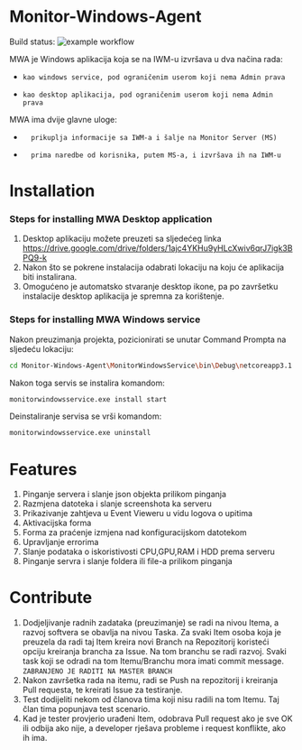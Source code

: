 # Monitor-Windows-Agent
Build status: ![example workflow](https://github.com/asabanovic6/Monitor-Windows-Agent/actions/workflows/mwa-desktop.yml/badge.svg)  

MWA je Windows aplikacija koja se na IWM-u izvršava u dva načina rada:
  -   	kao windows service, pod ograničenim userom koji nema Admin prava
  -   	kao desktop aplikacija, pod ograničenim userom koji nema Admin prava
MWA ima dvije glavne uloge:
-   	prikuplja informacije sa IWM-a i šalje na Monitor Server (MS)
-   	prima naredbe od korisnika, putem MS-a, i izvršava ih na IWM-u
# Installation
### Steps for installing MWA Desktop application

1. Desktop aplikaciju možete preuzeti sa sljedećeg linka https://drive.google.com/drive/folders/1ajc4YKHu9yHLcXwiv6qrJ7igk3BPQ9-k
2. Nakon što se pokrene instalacija odabrati lokaciju na koju će aplikacija biti instalirana.
3. Omogućeno je automatsko stvaranje desktop ikone, pa po završetku instalacije desktop aplikacija je spremna za korištenje.
### Steps for installing MWA Windows service
Nakon preuzimanja projekta, pozicionirati se unutar Command Prompta na sljedeću lokaciju:
```bash
cd Monitor-Windows-Agent\MonitorWindowsService\bin\Debug\netcoreapp3.1
```
Nakon toga servis se instalira komandom:
```bash
monitorwindowsservice.exe install start
```
Deinstaliranje servisa se vrši komandom:
```bash
monitorwindowsservice.exe uninstall
```
# Features
1. Pinganje servera i slanje json objekta prilikom pinganja 
2. Razmjena datoteka i slanje screenshota ka serveru 
3. Prikazivanje zahtjeva u Event Vieweru u vidu logova o upitima
4. Aktivacijska forma 
5. Forma za praćenje izmjena nad konfiguracijskom datotekom
6. Upravljanje errorima
7. Slanje podataka o iskoristivosti CPU,GPU,RAM i HDD prema serveru
8. Pinganje servra i slanje foldera ili file-a prilikom pinganja
# Contribute
1. Dodjeljivanje radnih zadataka (preuzimanje) se radi na nivou Itema, a razvoj softvera se obavlja na nivou Taska.
  Za svaki Item osoba koja je preuzela da radi taj Item kreira novi Branch na Repozitorij koristeći opciju kreiranja brancha za Issue.
   Na tom branchu se radi razvoj. Svaki task koji se odradi na tom Itemu/Branchu mora imati commit message. `ZABRANJENO JE RADITI NA MASTER BRANCH`
2. Nakon završetka rada na itemu, radi se Push na repozitorij i kreiranja Pull requesta, te kreirati Issue za testiranje.
3. Test dodijeliti nekom od članova tima koji nisu radili na tom Itemu. Taj član tima popunjava test scenario.
4. Kad je tester provjerio urađeni Item, odobrava Pull request ako je sve OK ili odbija ako nije, a developer rješava probleme i request konflikte, ako ih ima.
